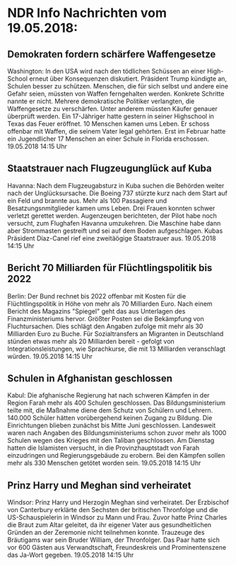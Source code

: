 # NDR Info Nachrichten vom 19.05.2018:


## Demokraten fordern schärfere Waffengesetze
Washington: In den USA wird nach den tödlichen Schüssen an einer High-School erneut über Konsequenzen diskutiert. Präsident Trump kündigte an, Schulen besser zu schützen. Menschen, die für sich selbst und andere eine Gefahr seien, müssten von Waffen ferngehalten werden. Konkrete Schritte nannte er nicht. Mehrere demokratische Politiker verlangten, die Waffengesetze zu verschärfen. Unter anderem müssten Käufer genauer überprüft werden. Ein 17-Jähriger hatte gestern in seiner Highschool in Texas das Feuer eröffnet. 10 Menschen kamen ums Leben. Er schoss offenbar mit Waffen, die seinem Vater legal gehörten. Erst im Februar hatte ein Jugendlicher 17 Menschen an einer Schule in Florida erschossen. 19.05.2018 14:15 Uhr 

## Staatstrauer nach Flugzeugunglück auf Kuba
Havanna: Nach dem Flugzeugabsturz in Kuba suchen die Behörden weiter nach der Unglücksursache. Die Boeing 737 stürzte kurz nach dem Start auf ein Feld und brannte aus. Mehr als 100 Passagiere und Besatzungsnmitglieder kamen ums Leben. Drei Frauen konnten schwer verletzt gerettet werden. Augenzeugen berichteten, der Pilot habe noch versucht, zum Flughafen Havanna umzukehren. Die Maschine habe dann aber Strommasten gestreift und sei auf dem Boden aufgeschlagen. Kubas Präsident Díaz-Canel rief eine zweitäögige Staatstrauer aus. 19.05.2018 14:15 Uhr 

## Bericht 70 Milliarden für Flüchtlingspolitik bis 2022
Berlin: Der Bund rechnet bis 2022 offenbar mit Kosten für die Flüchtlingspolitik in Höhe von mehr als 70 Milliarden Euro. Nach einem Bericht des Magazins "Spiegel" geht das aus Unterlagen des Finanzministeriums hervor. Größter Posten sei die Bekämpfung von Fluchtursachen. Dies schlägt den Angaben zufolge mit mehr als 30 Milliarden Euro zu Buche. Für Sozialtransfers an Migranten in Deutschland stünden etwas mehr als 20 Milliarden bereit - gefolgt von Integrationsleistungen, wie Sprachkurse, die mit 13 Milliarden veranschlagt würden. 19.05.2018 14:15 Uhr 

## Schulen in Afghanistan geschlossen
Kabul: Die afghanische Regierung hat nach schweren Kämpfen in der Region Farah mehr als 400 Schulen geschlossen. Das Bildungsministerium teilte mit, die Maßnahme diene dem Schutz von Schülern und Lehrern. 140.000 Schüler hätten vorübergehend keinen Zugang zu Bildung. Die Einrichtungen blieben zunächst bis Mitte Juni geschlossen. Landesweit waren nach Angaben des Bildungsministeriums schon zuvor mehr als 1000 Schulen wegen des Krieges mit den Taliban geschlossen. Am Dienstag hatten die Islamisten versucht, in die Provinzhauptstadt von Farah einzudringen und Regierungsgebäude zu erobern. Bei den Kämpfen sollen mehr als 330 Menschen getötet worden sein. 19.05.2018 14:15 Uhr 

## Prinz Harry und Meghan sind verheiratet
Windsor: Prinz Harry und Herzogin Meghan sind verheiratet. Der Erzbischof von Canterbury erklärte den Sechsten der britischen Thronfolge und die US-Schauspielerin in Windsor zu Mann und Frau. Zuvor hatte Prinz Charles die Braut zum Altar geleitet, da ihr eigener Vater aus gesundheitlichen Gründen an der Zeremonie nicht teilnehmen konnte. Trauzeuge des Bräutigams war sein Bruder William, der Thronfolger. Das Paar hatte sich vor 600 Gästen aus Verwandtschaft, Freundeskreis und Prominentenszene das Ja-Wort gegeben. 19.05.2018 14:15 Uhr 
